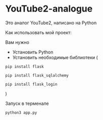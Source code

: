 # YouTube2-analogue

Это аналог YouTube2, написано на Python 

Как использовать мой проект:

Вам нужно 
- Установить Python
- Установить необходимые библиотеки (
```
pip install flask
```
```
pip install flask_sqlalchemy
```
```
pip install flask_login
```
)

Запуск в терменале 
```
python3 app.py
```